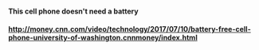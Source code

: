 #### This cell phone doesn't need a battery
#### http://money.cnn.com/video/technology/2017/07/10/battery-free-cell-phone-university-of-washington.cnnmoney/index.html
